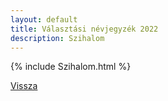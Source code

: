 ```yaml
---
layout: default
title: Választási névjegyzék 2022
description: Szihalom
---
```


{% include Szihalom.html %}

[Vissza](./)